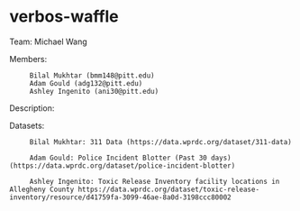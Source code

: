 # verbos-waffle

Team: Michael Wang

Members: 

         Bilal Mukhtar (bmm148@pitt.edu)
         Adam Gould (adg132@pitt.edu)
         Ashley Ingenito (ani30@pitt.edu)
         
Description:

Datasets:

         Bilal Mukhtar: 311 Data (https://data.wprdc.org/dataset/311-data)
         
         Adam Gould: Police Incident Blotter (Past 30 days) (https://data.wprdc.org/dataset/police-incident-blotter)
         
         Ashley Ingenito: Toxic Release Inventory facility locations in Allegheny County https://data.wprdc.org/dataset/toxic-release-inventory/resource/d41759fa-3099-46ae-8a0d-3198ccc80002 
